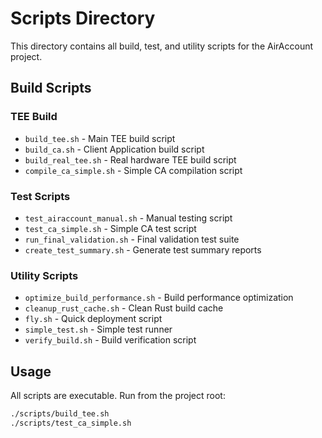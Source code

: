 # Scripts Directory

This directory contains all build, test, and utility scripts for the AirAccount project.

## Build Scripts

### TEE Build
- `build_tee.sh` - Main TEE build script
- `build_ca.sh` - Client Application build script
- `build_real_tee.sh` - Real hardware TEE build script
- `compile_ca_simple.sh` - Simple CA compilation script

### Test Scripts
- `test_airaccount_manual.sh` - Manual testing script
- `test_ca_simple.sh` - Simple CA test script
- `run_final_validation.sh` - Final validation test suite
- `create_test_summary.sh` - Generate test summary reports

### Utility Scripts
- `optimize_build_performance.sh` - Build performance optimization
- `cleanup_rust_cache.sh` - Clean Rust build cache
- `fly.sh` - Quick deployment script
- `simple_test.sh` - Simple test runner
- `verify_build.sh` - Build verification script

## Usage

All scripts are executable. Run from the project root:

```bash
./scripts/build_tee.sh
./scripts/test_ca_simple.sh
```